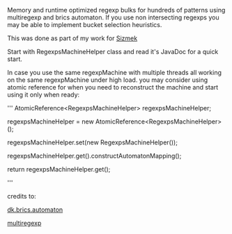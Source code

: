 
Memory and runtime optimized regexp bulks for hundreds of patterns using multiregexp and brics automaton.
If you use non intersecting regexps you may be able to implement bucket selection heuristics.

This was done as part of my work for
<a href="http://www.sizmek.com/">Sizmek</a>

Start with RegexpsMachineHelper<V> class and read it's JavaDoc for a quick start.

In case you use the same regexpMachine with multiple threads all working on the same regexpMachine
under high load. you may consider using atomic reference for when you need to reconstruct the machine
and start using it only when ready:


'''
AtomicReference<RegexpsMachineHelper<String>> regexpsMachineHelper;

regexpsMachineHelper = new AtomicReference<RegexpsMachineHelper<String>>();

regexpsMachineHelper.set(new RegexpsMachineHelper<String>());

regexpsMachineHelper.get().constructAutomatonMapping();

return regexpsMachineHelper.get();

'''


credits to:

<a href="http://www.brics.dk/automaton/">dk.brics.automaton</a>

<a href="https://github.com/fulmicoton/multiregexp">multiregexp</a>
